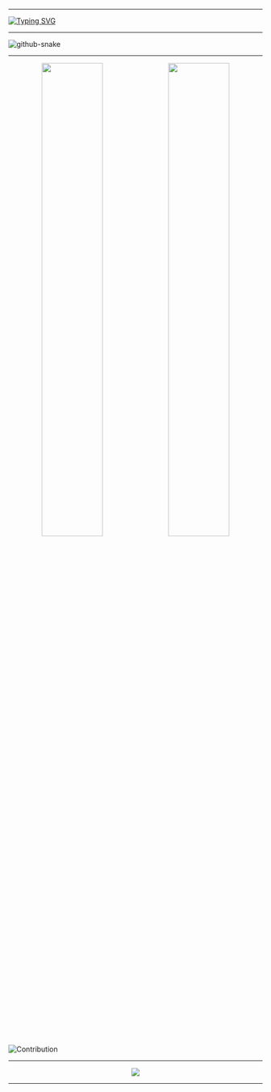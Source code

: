 _____
[![Typing SVG](https://readme-typing-svg.herokuapp.com/?color=3086d4&size=35&center=true&vCenter=true&width=1000&lines=Hello,+My+name+is+Parth+Parmar.;Be+Welcome!+:%29)](https://git.io/typing-svg)
_____
<picture align='center'>
  <source media="(prefers-color-scheme: dark)" srcset="github-contribution-grid-snake-dark.svg" />
  <source media="(prefers-color-scheme: light)" srcset="github-contribution-grid-snake.svg" />
  <img alt="github-snake" src="github-contribution-grid-snake.svg" />
</picture>

_____
<div align="center">
  <img width="49%" src="https://github-readme-stats-sigma-five.vercel.app/api?username=code-parth&&theme=prussian&hide_border=true&locale=en"/>
  <img width="49%" src="https://github-readme-streak-stats.herokuapp.com/?user=code-parth&theme=prussian&hide_border=true"/>
</div>
<br/>

![Contribution](https://github-readme-activity-graph.vercel.app/graph?username=Code-Parth&bg_color=172f45&color=bddfff&line=7d8893&point=38a0ff&area=true&hide_border=true)

_____
<picture>
<p align="center">
  <img src="https://github-profile-trophy.vercel.app/?username=Code-Parth&theme=dracula&row=1&no-frame=true&no-bg=true&column=7&margin-w=15&margin-h=15" />
</p>
</picture>

_____
